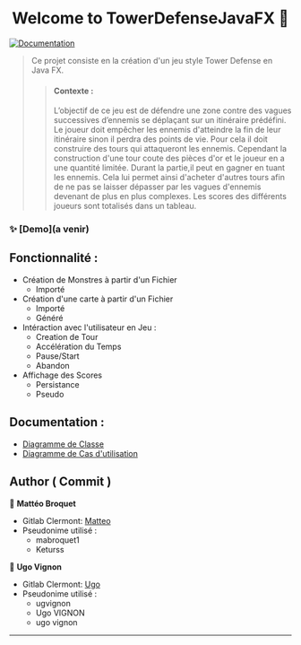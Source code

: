 <h1 align="center">Welcome to TowerDefenseJavaFX 👋</h1>
<p>
  <a href="a venir" target="_blank">
    <img alt="Documentation" src="https://img.shields.io/badge/documentation-yes-brightgreen.svg" />
  </a>
</p>

> Ce projet consiste en la création d'un jeu style Tower Defense en Java FX.
>> #### Contexte :
>> L’objectif de ce jeu est de défendre une zone contre des vagues successives d’ennemis se déplaçant sur un itinéraire prédéfini. Le joueur doit empêcher les ennemis d'atteindre la fin de leur itinéraire sinon il perdra des points de vie. Pour cela il doit construire des tours qui attaqueront les ennemis. Cependant la construction d'une tour coute des pièces d'or et le joueur en a une quantité limitée. Durant la partie,il peut en gagner en tuant les ennemis. Cela lui permet ainsi d'acheter d'autres tours afin de ne pas se laisser dépasser par les vagues d'ennemis devenant de plus en plus complexes. Les scores des différents joueurs sont totalisés dans un tableau.


### ✨ [Demo](a venir)

## Fonctionnalité :
* Création de Monstres à partir d'un Fichier
  * Importé
* Création d'une carte à partir d'un Fichier
  * Importé
  * Généré
* Intéraction avec l'utilisateur en Jeu :
  * Creation de Tour
  * Accélération du Temps
  * Pause/Start
  * Abandon
* Affichage des Scores
  * Persistance
  * Pseudo

## Documentation :

* [Diagramme de Classe](https://gitlab.iut-clermont.uca.fr/mabroquet1/towerdefensejavafx/-/blob/main/doc/DiagrammeDeClasses.mdj)
* [Diagramme de Cas d'utilisation](https://gitlab.iut-clermont.uca.fr/mabroquet1/towerdefensejavafx/-/blob/main/doc/UseCase.mdj)



## Author ( Commit )

👤 **Mattéo Broquet**
* Gitlab Clermont: [Matteo](https://gitlab.iut-clermont.uca.fr/mabroquet1)
* Pseudonime utilisé : 
  * mabroquet1
  * Keturss

👤 **Ugo Vignon**
* Gitlab Clermont: [Ugo](https://gitlab.iut-clermont.uca.fr/ugvignon)
* Pseudonime utilisé :
    * ugvignon
    * Ugo VIGNON
    * ugo vignon




***